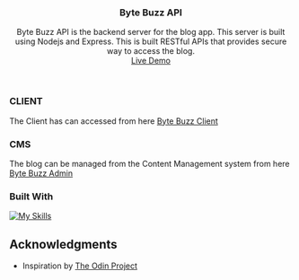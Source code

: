 <h3 align="center">Byte Buzz API</h3>

  <p align="center">
    Byte Buzz API is the backend server for the blog app. This server is built using Nodejs and Express. This is built RESTful APIs that provides secure way to access the blog.
    <br />
    <a href="" target="_blank">Live Demo</a>
  </p>
</div>
<br>

<!-- ABOUT THE PROJECT -->

### CLIENT

The Client has can accessed from here <a href="https://github.com/notsanta20/byte_buzz_client" target="_blank">Byte Buzz Client</a>

### CMS

The blog can be managed from the Content Management system from here <a href="https://github.com/notsanta20/byte_buzz_admin" target="_blank">Byte Buzz Admin</a>

### Built With

[![My Skills](https://skillicons.dev/icons?i=nodejs,express,postgres,prisma)](https://skillicons.dev)

<!-- ACKNOWLEDGMENTS -->

## Acknowledgments

- Inspiration by <a href="https://www.theodinproject.com/lessons/node-path-nodejs-blog-api" target="_blank">The Odin Project</a>
